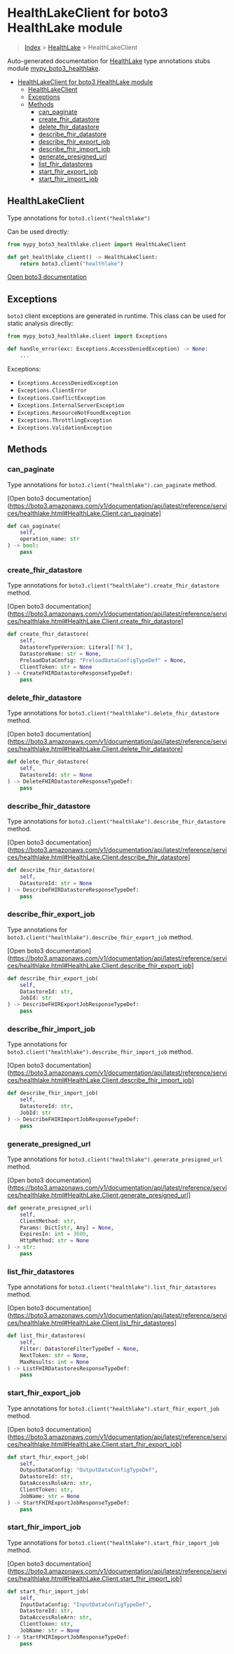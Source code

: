 # HealthLakeClient for boto3 HealthLake module

> [Index](../README.md) > [HealthLake](./README.md) > HealthLakeClient

Auto-generated documentation for [HealthLake](https://boto3.amazonaws.com/v1/documentation/api/latest/reference/services/healthlake.html#HealthLake)
type annotations stubs module [mypy_boto3_healthlake](https://pypi.org/project/mypy-boto3-healthlake/).

- [HealthLakeClient for boto3 HealthLake module](#healthlakeclient-for-boto3-healthlake-module)
  - [HealthLakeClient](#healthlakeclient)
  - [Exceptions](#exceptions)
  - [Methods](#methods)
    - [can_paginate](#can_paginate)
    - [create_fhir_datastore](#create_fhir_datastore)
    - [delete_fhir_datastore](#delete_fhir_datastore)
    - [describe_fhir_datastore](#describe_fhir_datastore)
    - [describe_fhir_export_job](#describe_fhir_export_job)
    - [describe_fhir_import_job](#describe_fhir_import_job)
    - [generate_presigned_url](#generate_presigned_url)
    - [list_fhir_datastores](#list_fhir_datastores)
    - [start_fhir_export_job](#start_fhir_export_job)
    - [start_fhir_import_job](#start_fhir_import_job)

## HealthLakeClient

Type annotations for `boto3.client("healthlake")`

Can be used directly:

```python
from mypy_boto3_healthlake.client import HealthLakeClient

def get_healthlake_client() -> HealthLakeClient:
    return boto3.client("healthlake")
```

[Open boto3 documentation](https://boto3.amazonaws.com/v1/documentation/api/latest/reference/services/healthlake.html#HealthLake.Client)

## Exceptions


`boto3` client exceptions are generated in runtime. This class can be used for static analysis directly:

```python
from mypy_boto3_healthlake.client import Exceptions

def handle_error(exc: Exceptions.AccessDeniedException) -> None:
    ...
```


Exceptions:

- `Exceptions.AccessDeniedException`
- `Exceptions.ClientError`
- `Exceptions.ConflictException`
- `Exceptions.InternalServerException`
- `Exceptions.ResourceNotFoundException`
- `Exceptions.ThrottlingException`
- `Exceptions.ValidationException`


## Methods


### can_paginate

Type annotations for `boto3.client("healthlake").can_paginate` method.

[Open boto3 documentation](https://boto3.amazonaws.com/v1/documentation/api/latest/reference/services/healthlake.html#HealthLake.Client.can_paginate]

```python
def can_paginate(
    self,
    operation_name: str
) -> bool:
    pass
```

### create_fhir_datastore

Type annotations for `boto3.client("healthlake").create_fhir_datastore` method.

[Open boto3 documentation](https://boto3.amazonaws.com/v1/documentation/api/latest/reference/services/healthlake.html#HealthLake.Client.create_fhir_datastore]

```python
def create_fhir_datastore(
    self,
    DatastoreTypeVersion: Literal['R4'],
    DatastoreName: str = None,
    PreloadDataConfig: "PreloadDataConfigTypeDef" = None,
    ClientToken: str = None
) -> CreateFHIRDatastoreResponseTypeDef:
    pass
```

### delete_fhir_datastore

Type annotations for `boto3.client("healthlake").delete_fhir_datastore` method.

[Open boto3 documentation](https://boto3.amazonaws.com/v1/documentation/api/latest/reference/services/healthlake.html#HealthLake.Client.delete_fhir_datastore]

```python
def delete_fhir_datastore(
    self,
    DatastoreId: str = None
) -> DeleteFHIRDatastoreResponseTypeDef:
    pass
```

### describe_fhir_datastore

Type annotations for `boto3.client("healthlake").describe_fhir_datastore` method.

[Open boto3 documentation](https://boto3.amazonaws.com/v1/documentation/api/latest/reference/services/healthlake.html#HealthLake.Client.describe_fhir_datastore]

```python
def describe_fhir_datastore(
    self,
    DatastoreId: str = None
) -> DescribeFHIRDatastoreResponseTypeDef:
    pass
```

### describe_fhir_export_job

Type annotations for `boto3.client("healthlake").describe_fhir_export_job` method.

[Open boto3 documentation](https://boto3.amazonaws.com/v1/documentation/api/latest/reference/services/healthlake.html#HealthLake.Client.describe_fhir_export_job]

```python
def describe_fhir_export_job(
    self,
    DatastoreId: str,
    JobId: str
) -> DescribeFHIRExportJobResponseTypeDef:
    pass
```

### describe_fhir_import_job

Type annotations for `boto3.client("healthlake").describe_fhir_import_job` method.

[Open boto3 documentation](https://boto3.amazonaws.com/v1/documentation/api/latest/reference/services/healthlake.html#HealthLake.Client.describe_fhir_import_job]

```python
def describe_fhir_import_job(
    self,
    DatastoreId: str,
    JobId: str
) -> DescribeFHIRImportJobResponseTypeDef:
    pass
```

### generate_presigned_url

Type annotations for `boto3.client("healthlake").generate_presigned_url` method.

[Open boto3 documentation](https://boto3.amazonaws.com/v1/documentation/api/latest/reference/services/healthlake.html#HealthLake.Client.generate_presigned_url]

```python
def generate_presigned_url(
    self,
    ClientMethod: str,
    Params: Dict[str, Any] = None,
    ExpiresIn: int = 3600,
    HttpMethod: str = None
) -> str:
    pass
```

### list_fhir_datastores

Type annotations for `boto3.client("healthlake").list_fhir_datastores` method.

[Open boto3 documentation](https://boto3.amazonaws.com/v1/documentation/api/latest/reference/services/healthlake.html#HealthLake.Client.list_fhir_datastores]

```python
def list_fhir_datastores(
    self,
    Filter: DatastoreFilterTypeDef = None,
    NextToken: str = None,
    MaxResults: int = None
) -> ListFHIRDatastoresResponseTypeDef:
    pass
```

### start_fhir_export_job

Type annotations for `boto3.client("healthlake").start_fhir_export_job` method.

[Open boto3 documentation](https://boto3.amazonaws.com/v1/documentation/api/latest/reference/services/healthlake.html#HealthLake.Client.start_fhir_export_job]

```python
def start_fhir_export_job(
    self,
    OutputDataConfig: "OutputDataConfigTypeDef",
    DatastoreId: str,
    DataAccessRoleArn: str,
    ClientToken: str,
    JobName: str = None
) -> StartFHIRExportJobResponseTypeDef:
    pass
```

### start_fhir_import_job

Type annotations for `boto3.client("healthlake").start_fhir_import_job` method.

[Open boto3 documentation](https://boto3.amazonaws.com/v1/documentation/api/latest/reference/services/healthlake.html#HealthLake.Client.start_fhir_import_job]

```python
def start_fhir_import_job(
    self,
    InputDataConfig: "InputDataConfigTypeDef",
    DatastoreId: str,
    DataAccessRoleArn: str,
    ClientToken: str,
    JobName: str = None
) -> StartFHIRImportJobResponseTypeDef:
    pass
```



